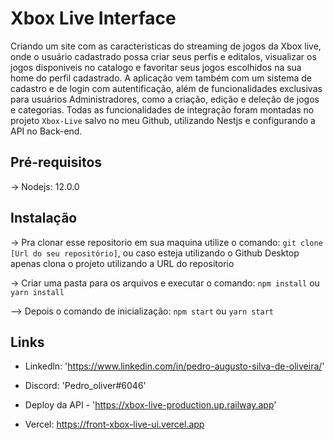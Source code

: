 # Xbox Live Interface

Criando um site com as caracteristicas do streaming de jogos da Xbox live, onde o usuário cadastrado possa criar seus perfis e editalos, visualizar os jogos disponiveis no catalogo e favoritar seus jogos escolhidos na sua home do perfil cadastrado. A aplicação vem também com um sistema de cadastro e de login com autentificação, além de funcionalidades exclusivas para usuários Administradores, como a criação, edição e deleção de jogos e categorias. Todas as funcionalidades de integração foram montadas no projeto ``Xbox-Live`` salvo no meu Github, utilizando Nestjs e configurando a API no Back-end.

## Pré-requisitos

-> Nodejs: 12.0.0

## Instalação

-> Pra clonar esse repositorio em sua maquina utilize o comando: ``git clone [Url do seu repositório]``, ou caso esteja utilizando o Github Desktop apenas clona o projeto utilizando a URL do repositorio

-> Criar uma pasta para os arquivos e executar o comando: ``npm install`` ou ``yarn install``

--> Depois o comando de inicialização: ``npm start`` ou ``yarn start``

## Links

- Linkedln: 'https://www.linkedin.com/in/pedro-augusto-silva-de-oliveira/'

- Discord: 'Pedro_oliver#6046'

- Deploy da API - 'https://xbox-live-production.up.railway.app'

- Vercel: https://front-xbox-live-ui.vercel.app